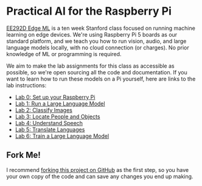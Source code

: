 # Practical AI for the Raspberry Pi

[EE292D Edge ML](https://ee292d.github.io/) is a ten week Stanford class 
focused on running machine learning on edge devices. We're using Raspberry Pi 5
boards as our standard platform, and we teach you how to run vision, audio, and
large language models locally, with no cloud connection (or charges). No prior 
knowledge of ML or programming is required.

We aim to make the lab assignments for this class as accessible as possible, so
we're open sourcing all the code and documentation. If you want to learn how to
run these models on a Pi yourself, here are links to the lab instructions:

 * [Lab 0: Set up your Raspberry Pi](https://github.com/ee292d/labs/blob/main/lab0/README.md)
 * [Lab 1: Run a Large Language Model](https://github.com/ee292d/labs/blob/main/lab1/README.md)
 * [Lab 2: Classify Images](https://github.com/ee292d/labs/blob/main/lab2/README.md)
 * [Lab 3: Locate People and Objects](https://github.com/ee292d/labs/blob/main/lab3/README.md)
 * [Lab 4: Understand Speech](https://github.com/ee292d/labs/blob/main/lab4/README.md)
 * [Lab 5: Translate Languages](https://github.com/ee292d/labs/blob/main/lab5/README.md)
 * [Lab 6: Train a Large Language Model](https://github.com/ee292d/labs/blob/main/lab6/README.md)

## Fork Me!

I recommend [forking this project on GitHub](https://github.com/ee292d/labs/fork)
as the first step, so you have your own copy of the code and can save any
changes you end up making.

